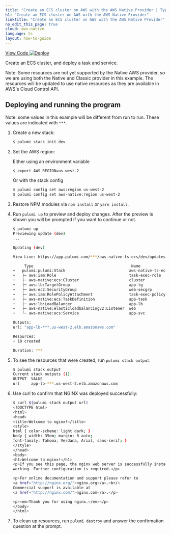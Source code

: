 ```yaml
---
title: "Create an ECS cluster on AWS with the AWS Native Provider | TypeScript"
h1: "Create an ECS cluster on AWS with the AWS Native Provider"
linktitle: "Create an ECS cluster on AWS with the AWS Native Provider"
no_edit_this_page: true
cloud: aws-native
language: ts
layout: how-to-guide
---
```


<!-- WARNING: this page was generated by a tool. Do not edit it by hand. -->
<!-- To change it, please see https://github.com/pulumi/docs/tree/master/tools/mktutorial. -->

<p class="mb-4 flex">
    <a class="flex flex-wrap items-center rounded text-xs text-white bg-blue-600 border-2 border-blue-600 px-2 mr-2 whitespace-no-wrap hover:text-white" style="height: 32px" href="https://github.com/pulumi/examples/tree/master/aws-native-ts-ecs" target="_blank">
        <span><i class="fab fa-github pr-2"></i> View Code</span>
    </a>
    <a href="https://app.pulumi.com/new?template=https://github.com/pulumi/examples/blob/master/aws-native-ts-ecs/README.md" target="_blank">
        <img src="https://get.pulumi.com/new/button.svg" alt="Deploy">
    </a>
</p>


Create an ECS cluster, and deploy a task and service.

Note: Some resources are not yet supported by the Native AWS provider, so we are using both the Native
and Classic provider in this example. The resources will be updated to use native resources as they are
available in AWS's Cloud Control API.

## Deploying and running the program

Note: some values in this example will be different from run to run.  These values are indicated
with `***`.

1.  Create a new stack:

    ```bash
    $ pulumi stack init dev
    ```

1.  Set the AWS region:

    Either using an environment variable
    ```bash
    $ export AWS_REGION=us-west-2
    ```
    
    Or with the stack config
    ```bash
    $ pulumi config set aws:region us-west-2
    $ pulumi config set aws-native:region us-west-2
    ```

1.  Restore NPM modules via `npm install` or `yarn install`.

1.  Run `pulumi up` to preview and deploy changes.  After the preview is shown you will be
    prompted if you want to continue or not.

    ```bash
    $ pulumi up
    Previewing update (dev)
    ...
    
    Updating (dev)

    View Live: https://app.pulumi.com/***/aws-native-ts-ecs/dev/updates/1

         Type                                           Name                   Status
    +   pulumi:pulumi:Stack                            aws-native-ts-ecs-dev  created
    +   ├─ aws:iam:Role                                task-exec-role         created
    +   ├─ aws-native:ecs:Cluster                      cluster                created
    +   ├─ aws:lb:TargetGroup                          app-tg                 created
    +   ├─ aws:ec2:SecurityGroup                       web-secgrp             created
    +   ├─ aws:iam:RolePolicyAttachment                task-exec-policy       created
    +   ├─ aws-native:ecs:TaskDefinition               app-task               created
    +   ├─ aws:lb:LoadBalancer                         app-lb                 created
    +   ├─ aws-native:elasticloadbalancingv2:Listener  web                    created
    +   └─ aws-native:ecs:Service                      app-svc                created

    Outputs:
    url: "app-lb-***.us-west-2.elb.amazonaws.com"

    Resources:
    + 10 created

    Duration: ***
    ```

1.  To see the resources that were created, run `pulumi stack output`:

    ```bash
    $ pulumi stack output
    Current stack outputs (1):
    OUTPUT  VALUE
    url     app-lb-***.us-west-2.elb.amazonaws.com
    ```

1.  Use curl to confirm that NGINX was deployed successfully:

    ```bash
    $ curl $(pulumi stack output url)
    <!DOCTYPE html>
    <html>
    <head>
    <title>Welcome to nginx!</title>
    <style>
    html { color-scheme: light dark; }
    body { width: 35em; margin: 0 auto;
    font-family: Tahoma, Verdana, Arial, sans-serif; }
    </style>
    </head>
    <body>
    <h1>Welcome to nginx!</h1>
    <p>If you see this page, the nginx web server is successfully installed and
    working. Further configuration is required.</p>

    <p>For online documentation and support please refer to
    <a href="http://nginx.org/">nginx.org</a>.<br/>
    Commercial support is available at
    <a href="http://nginx.com/">nginx.com</a>.</p>

    <p><em>Thank you for using nginx.</em></p>
    </body>
    </html>
    ```

1.  To clean up resources, run `pulumi destroy` and answer the confirmation question at the prompt.

